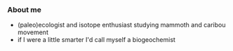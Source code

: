 ### About me

- (paleo)ecologist and isotope enthusiast studying mammoth and caribou movement
- if I were a little smarter I'd call myself a biogeochemist
